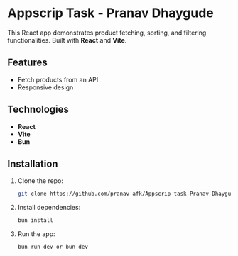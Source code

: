 # Appscrip Task - Pranav Dhaygude

This React app demonstrates product fetching, sorting, and filtering functionalities. Built with **React** and **Vite**.

## Features

- Fetch products from an API
- Responsive design

## Technologies

- **React**
- **Vite**
- **Bun**

## Installation

1. Clone the repo:
   ```bash
   git clone https://github.com/pranav-afk/Appscrip-task-Pranav-Dhaygude.git
   ```
2. Install dependencies:
   ```bash
   bun install
   ```
3. Run the app:
   ```bash
   bun run dev or bun dev
   ```
